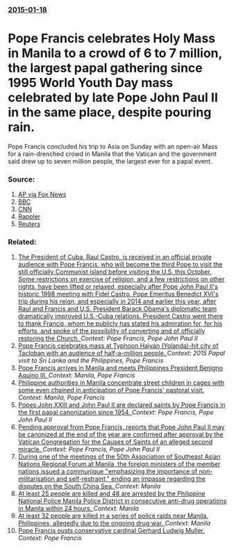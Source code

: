 ### [2015-01-18](/news/2015/01/18/index.md)

# Pope Francis celebrates Holy Mass in Manila to a crowd of 6 to 7 million, the largest papal gathering since 1995 World Youth Day mass celebrated by late Pope John Paul II in the same place, despite pouring rain. 

Pope Francis concluded his trip to Asia on Sunday with an open-air Mass for a rain-drenched crowd in Manila that the Vatican and the government said drew up to seven million people, the largest ever for a papal event.


### Source:

1. [AP via Fox News](http://www.foxnews.com/world/2015/01/18/millions-flock-to-pope-francis-final-mass-in-philippines/)
2. [BBC](http://m.bbc.com/news/world-asia-30869019)
3. [CNN](http://edition.cnn.com/2015/01/18/world/philippines-pope-visit/)
4. [Rappler](http://www.rappler.com/specials/pope-francis-ph/81229-pope-francis-mass-luneta-rizal-park)
5. [Reuters](http://www.reuters.com/article/2015/01/18/us-pope-philippines-idUSKBN0KQ0TX20150118)

### Related:

1. [The President of Cuba, Raul Castro, is received in an official private audience with Pope Francis, who will become the third Pope to visit the still officially Communist island before visiting the U.S. this October. Some restrictions on exercise of religion, and a few restrictions on other rights, have been lifted or relaxed, especially after Pope John Paul II's historic 1998 meeting with Fidel Castro, Pope Emeritus Benedict XVI's trip during his reign, and especially in 2014 and earlier this year, after Raul and Francis and U.S. President Barack Obama's diplomatic team dramatically improved U.S.-Cuba relations. President Castro went there to thank Francis, whom he publicly has stated his admiration for, for his efforts, and spoke of the possibility of converting and of officially restoring the Church. ](/news/2015/05/10/the-president-of-cuba-raul-castro-is-received-in-an-official-private-audience-with-pope-francis-who-will-become-the-third-pope-to-visit-t.md) _Context: Pope Francis, Pope John Paul II_
2. [Pope Francis celebrates mass at Typhoon Haiyan (Yolanda)-hit city of Tacloban with an audience of half-a-million people. ](/news/2015/01/17/pope-francis-celebrates-mass-at-typhoon-haiyan-yolanda-hit-city-of-tacloban-with-an-audience-of-half-a-million-people.md) _Context: 2015 Papal visit to Sri Lanka and the Philippines, Pope Francis_
3. [Pope Francis arrives in Manila and meets Philippines President Benigno Aquino III. ](/news/2015/01/15/pope-francis-arrives-in-manila-and-meets-philippines-president-benigno-aquino-iii.md) _Context: Manila, Pope Francis_
4. [Philippine authorities in Manila concentrate street children in cages with some even chained in anticipation of Pope Francis' pastoral visit. ](/news/2015/01/15/philippine-authorities-in-manila-concentrate-street-children-in-cages-with-some-even-chained-in-anticipation-of-pope-francis-pastoral-visit.md) _Context: Manila, Pope Francis_
5. [Popes John XXIII and John Paul II are declared saints by Pope Francis in the first papal canonization since 1954. ](/news/2014/04/27/popes-john-xxiii-and-john-paul-ii-are-declared-saints-by-pope-francis-in-the-first-papal-canonization-since-1954.md) _Context: Pope Francis, Pope John Paul II_
6. [Pending approval from Pope Francis, reports that Pope John Paul II may be canonized at the end of the year are confirmed after approval by the Vatican Congregation for the Causes of Saints of an alleged second miracle. ](/news/2013/07/2/pending-approval-from-pope-francis-reports-that-pope-john-paul-ii-may-be-canonized-at-the-end-of-the-year-are-confirmed-after-approval-by-t.md) _Context: Pope Francis, Pope John Paul II_
7. [During one of the meetings of the 50th Association of Southeast Asian Nations Regional Forum at Manila, the foreign ministers of the member nations issued a communique "emphasizing the importance of non-militarisation and self-restraint," ending an impasse regarding the disputes on the South China Sea. ](/news/2017/08/6/during-one-of-the-meetings-of-the-50th-association-of-southeast-asian-nations-regional-forum-at-manila-the-foreign-ministers-of-the-member.md) _Context: Manila_
8. [At least 25 people are killed and 48 are arrested by the Philippine National Police Manila Police District in consecutive anti-drug operations in Manila within 24 hours. ](/news/2017/08/17/at-least-25-people-are-killed-and-48-are-arrested-by-the-philippine-national-police-manila-police-district-in-consecutive-anti-drug-operatio.md) _Context: Manila_
9. [At least 32 people are killed in a series of police raids near Manila, Philippines, allegedly due to the ongoing drug war. ](/news/2017/08/16/at-least-32-people-are-killed-in-a-series-of-police-raids-near-manila-philippines-allegedly-due-to-the-ongoing-drug-war.md) _Context: Manila_
10. [Pope Francis ousts conservative cardinal Gerhard Ludwig Muller. ](/news/2017/07/1/pope-francis-ousts-conservative-cardinal-gerhard-ludwig-ma1-4ller.md) _Context: Pope Francis_
